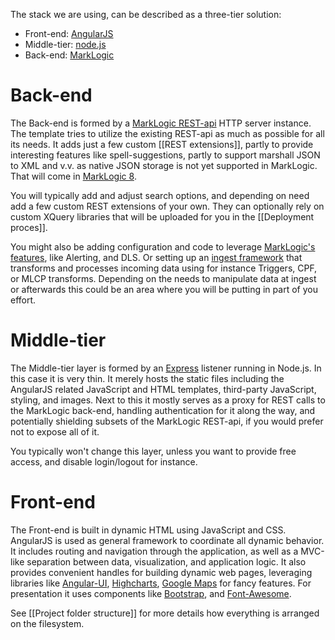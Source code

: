 The stack we are using, can be described as a three-tier solution:

- Front-end: [AngularJS](https://angularjs.org/)
- Middle-tier: [node.js](http://nodejs.org/)
- Back-end: [MarkLogic](http://marklogic.com)

# Back-end

The Back-end is formed by a [MarkLogic REST-api](http://docs.marklogic.com/guide/rest-dev) HTTP server instance. The template tries to utilize the existing REST-api as much as possible for all its needs. It adds just a few custom [[REST extensions]], partly to provide interesting features like spell-suggestions, partly to support marshall JSON to XML and v.v. as native JSON storage is not yet supported in MarkLogic. That will come in [MarkLogic 8](http://www.marklogic.com/press-releases/marklogic-sets-standard-for-modern-database/).

You will typically add and adjust search options, and depending on need add a few custom REST extensions of your own. They can optionally rely on custom XQuery libraries that will be uploaded for you in the [[Deployment proces]].

You might also be adding configuration and code to leverage [MarkLogic's features](http://docs.marklogic.com/guide/app-dev), like Alerting, and DLS. Or setting up an [ingest framework](http://docs.marklogic.com/guide/ingestion) that transforms and processes incoming data using for instance Triggers, CPF, or MLCP transforms. Depending on the needs to manipulate data at ingest or afterwards this could be an area where you will be putting in part of you effort.

# Middle-tier
The Middle-tier layer is formed by an [Express](http://expressjs.com/) listener running in Node.js. In this case it is very thin. It merely hosts the static files including the AngularJS related JavaScript and HTML templates, third-party JavaScript, styling, and images. Next to this it mostly serves as a proxy for REST calls to the MarkLogic back-end, handling authentication for it along the way, and potentially shielding subsets of the MarkLogic REST-api, if you would prefer not to expose all of it.

You typically won't change this layer, unless you want to provide free access, and disable login/logout for instance.
# Front-end

The Front-end is built in dynamic HTML using JavaScript and CSS. AngularJS is used as general framework to coordinate all dynamic behavior. It includes routing and navigation through the application, as well as a MVC-like separation between data, visualization, and application logic. It also provides convenient handles for building dynamic web pages, leveraging libraries like [Angular-UI](http://angular-ui.github.io/), [Highcharts](http://www.highcharts.com/), [Google Maps](https://developers.google.com/maps/documentation/javascript/3.exp/reference) for fancy features. For presentation it uses components like [Bootstrap](http://getbootstrap.com/), and [Font-Awesome](http://fortawesome.github.io/Font-Awesome/).

See [[Project folder structure]] for more details how everything is arranged on the filesystem.
